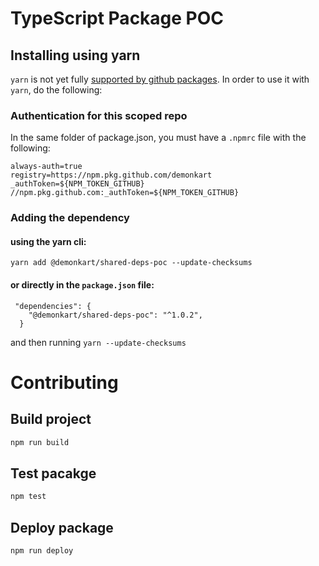 # TypeScript Package POC

## Installing using yarn

`yarn` is not yet fully [supported by github packages](https://help.github.com/en/github/managing-packages-with-github-packages/about-github-packages#supported-clients-and-formats). In order to use it with `yarn`, do the following:

### Authentication for this scoped repo 

In the same folder of package.json, you must have a `.npmrc` file with the following:
```
always-auth=true
registry=https://npm.pkg.github.com/demonkart
_authToken=${NPM_TOKEN_GITHUB}
//npm.pkg.github.com:_authToken=${NPM_TOKEN_GITHUB}
```

### Adding the dependency 

#### using the yarn cli:
`yarn add @demonkart/shared-deps-poc --update-checksums`


#### or directly in the `package.json` file:
```
 "dependencies": {
    "@demonkart/shared-deps-poc": "^1.0.2",
  }
```
and then running `yarn --update-checksums`

# Contributing

## Build project

```sh
npm run build
```

## Test pacakge

```sh
npm test
```

## Deploy package

```sh
npm run deploy
```
